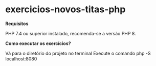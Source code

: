 # exercicios-novos-titas-php 
**Requisitos**

PHP 7.4 ou superior instalado, recomenda-se a versão PHP 8.


**Como executar os exercícios?**

Vá para o diretório do projeto no terminal
Execute o comando php -S localhost:8080

